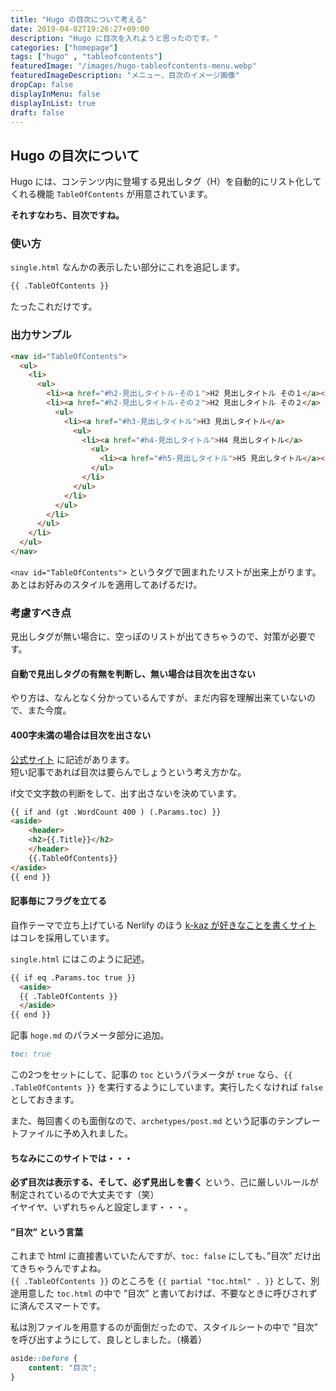 ```yaml
---
title: "Hugo の目次について考える"
date: 2019-04-02T19:26:27+09:00
description: "Hugo に目次を入れようと思ったのです。"
categories: ["homepage"]
tags: ["hugo" , "tableofcontents"]
featuredImage: "/images/hugo-tableofcontents-menu.webp"
featuredImageDescription: "メニュー、目次のイメージ画像"
dropCap: false
displayInMenu: false
displayInList: true
draft: false
---
```

## Hugo の目次について
Hugo には、コンテンツ内に登場する見出しタグ（H）を自動的にリスト化してくれる機能 `TableOfContents` が用意されています。  

**それすなわち、目次ですね。**

### 使い方
`single.html` なんかの表示したい部分にこれを追記します。

```html
{{ .TableOfContents }}
```

たったこれだけです。

### 出力サンプル

```html
<nav id="TableOfContents">
  <ul>
    <li>
      <ul>
        <li><a href="#h2-見出しタイトル-その１">H2 見出しタイトル その１</a></li>
        <li><a href="#h2-見出しタイトル-その２">H2 見出しタイトル その２</a>
          <ul>
            <li><a href="#h3-見出しタイトル">H3 見出しタイトル</a>
              <ul>
                <li><a href="#h4-見出しタイトル">H4 見出しタイトル</a>
                  <ul>
                    <li><a href="#h5-見出しタイトル">H5 見出しタイトル</a></li>
                  </ul>
                </li>
              </ul>
            </li>
          </ul>
        </li>
      </ul>
    </li>
  </ul>
</nav>
```

`<nav id="TableOfContents">` というタグで囲まれたリストが出来上がります。  
あとはお好みのスタイルを適用してあげるだけ。

### 考慮すべき点
見出しタグが無い場合に、空っぽのリストが出てきちゃうので、対策が必要です。

#### 自動で見出しタグの有無を判断し、無い場合は目次を出さない
やり方は、なんとなく分かっているんですが、まだ内容を理解出来ていないので、また今度。

#### 400字未満の場合は目次を出さない
[公式サイト](https://gohugo.io/content-management/toc/) に記述があります。  
短い記事であれば目次は要らんでしょうという考え方かな。

if文で文字数の判断をして、出す出さないを決めています。

```html
{{ if and (gt .WordCount 400 ) (.Params.toc) }}
<aside>
    <header>
    <h2>{{.Title}}</h2>
    </header>
    {{.TableOfContents}}
</aside>
{{ end }}
```

#### 記事毎にフラグを立てる
自作テーマで立ち上げている Nerlify のほう [k-kaz が好きなことを書くサイト](https://k-kaz.netlify.com) はコレを採用しています。

`single.html` にはこのように記述。

```html
{{ if eq .Params.toc true }}
  <aside>
  {{ .TableOfContents }}
  </aside>
{{ end }}
```

記事 `hoge.md` のパラメータ部分に追加。

```md
toc: true
```

この2つをセットにして、記事の `toc` というパラメータが `true` なら、`{{ .TableOfContents }}` を実行するようにしています。実行したくなければ `false` としておきます。  

また、毎回書くのも面倒なので、`archetypes/post.md` という記事のテンプレートファイルに予め入れました。

#### ちなみにこのサイトでは・・・
**必ず目次は表示する、そして、必ず見出しを書く** という、己に厳しいルールが制定されているので大丈夫です（笑）  
イヤイヤ、いずれちゃんと設定します・・・。

#### ”目次” という言葉
これまで html に直接書いていたんですが、`toc: false` にしても、”目次” だけ出てきちゃうんですよね。  
`{{ .TableOfContents }}` のところを `{{ partial "toc.html" . }}` として、別途用意した `toc.html` の中で ”目次” と書いておけば、不要なときに呼びされずに済んでスマートです。

私は別ファイルを用意するのが面倒だったので、スタイルシートの中で ”目次” を呼び出すようにして、良しとしました。（横着）

```css
aside::before {
    content: "目次";
}
```
